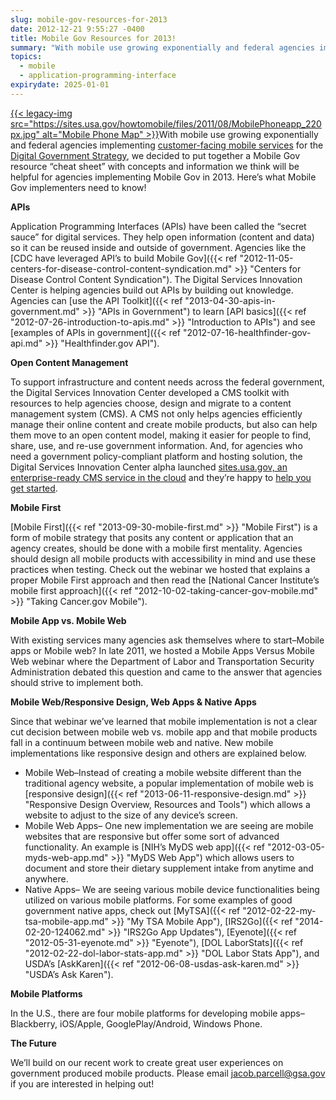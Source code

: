 ```yaml
---
slug: mobile-gov-resources-for-2013
date: 2012-12-21 9:55:27 -0400
title: Mobile Gov Resources for 2013!
summary: "With mobile use growing exponentially and federal agencies implementing customer-facing mobile services for the Digital Government Strategy, we decided to put together a Mobile Gov resource &#8220;cheat sheet&#8221; with concepts and information we think will be helpful for agencies implementing Mobile Gov in 2013. Here&#8217;s what Mobile Gov implementers need to"
topics:
  - mobile
  - application-programming-interface
expirydate: 2025-01-01
---
```


[{{< legacy-img src="https://sites.usa.gov/howtomobile/files/2011/08/MobilePhoneapp_220px.jpg" alt="Mobile Phone Map" >}}](https://sites.usa.gov/howtomobile/files/2011/08/MobilePhoneapp_220px.jpg)With mobile use growing exponentially and federal agencies implementing [customer-facing mobile services](http://www.whitehouse.gov/digitalgov/strategy-milestones) for the [Digital Government Strategy](http://www.whitehouse.gov/digitalgov/about), we decided to put together a Mobile Gov resource &#8220;cheat sheet&#8221; with concepts and information we think will be helpful for agencies implementing Mobile Gov in 2013. Here&#8217;s what Mobile Gov implementers need to know!

**APIs**

Application Programming Interfaces (APIs) have been called the “secret sauce” for digital services. They help open information (content and data) so it can be reused inside and outside of government. Agencies like the [CDC have leveraged API&#8217;s to build Mobile Gov]({{< ref "2012-11-05-centers-for-disease-control-content-syndication.md" >}} "Centers for Disease Control Content Syndication"). The Digital Services Innovation Center is helping agencies build out APIs by building out knowledge. Agencies can [use the API Toolkit]({{< ref "2013-04-30-apis-in-government.md" >}} "APIs in Government") to learn [API basics]({{< ref "2012-07-26-introduction-to-apis.md" >}} "Introduction to APIs") and see [examples of APIs in government]({{< ref "2012-07-16-healthfinder-gov-api.md" >}} "Healthfinder.gov API").

**Open Content Management**

To support infrastructure and content needs across the federal government, the Digital Services Innovation Center developed a CMS toolkit with resources to help agencies choose, design and migrate to a content management system (CMS). A CMS not only helps agencies efficiently manage their online content and create mobile products, but also can help them move to an open content model, making it easier for people to find, share, use, and re-use government information. And, for agencies who need a government policy-compliant platform and hosting solution, the Digital Services Innovation Center alpha launched [sites.usa.gov, an enterprise-ready CMS service in the cloud](https://sites.usa.gov/) and they&#8217;re happy to [help you get started](https://sites.usa.gov/).

**Mobile First**

[Mobile First]({{< ref "2013-09-30-mobile-first.md" >}} "Mobile First") is a form of mobile strategy that posits any content or application that an agency creates, should be done with a mobile first mentality. Agencies should design all mobile products with accessibility in mind and use these practices when testing. Check out the webinar we hosted that explains a proper Mobile First approach and then read the [National Cancer Institute&#8217;s mobile first approach]({{< ref "2012-10-02-taking-cancer-gov-mobile.md" >}} "Taking Cancer.gov Mobile").

**Mobile App vs. Mobile Web**

With existing services many agencies ask themselves where to start&#8211;Mobile apps or Mobile web? In late 2011, we hosted a Mobile Apps Versus Mobile Web webinar where the Department of Labor and Transportation Security Administration debated this question and came to the answer that agencies should strive to implement both.

**Mobile Web/Responsive Design, Web Apps & Native Apps**

Since that webinar we&#8217;ve learned that mobile implementation is not a clear cut decision between mobile web vs. mobile app and that mobile products fall in a continuum between mobile web and native. New mobile implementations like responsive design and others are explained below.

- Mobile Web&#8211;Instead of creating a mobile website different than the traditional agency website, a popular implementation of mobile web is [responsive design]({{< ref "2013-06-11-responsive-design.md" >}} "Responsive Design Overview, Resources and Tools") which allows a website to adjust to the size of any device&#8217;s screen.
- Mobile Web Apps&#8211; One new implementation we are seeing are mobile websites that are responsive but offer some sort of advanced functionality. An example is [NIH&#8217;s MyDS web app]({{< ref "2012-03-05-myds-web-app.md" >}} "MyDS Web App") which allows users to document and store their dietary supplement intake from anytime and anywhere.
- Native Apps&#8211; We are seeing various mobile device functionalities being utilized on various mobile platforms. For some examples of good government native apps, check out [MyTSA]({{< ref "2012-02-22-my-tsa-mobile-app.md" >}} "My TSA Mobile App"), [IRS2Go]({{< ref "2014-02-20-124062.md" >}} "IRS2Go App Updates"), [Eyenote]({{< ref "2012-05-31-eyenote.md" >}} "Eyenote"), [DOL LaborStats]({{< ref "2012-02-22-dol-labor-stats-app.md" >}} "DOL Labor Stats App"), and USDA&#8217;s [AskKaren]({{< ref "2012-06-08-usdas-ask-karen.md" >}} "USDA’s Ask Karen").

**Mobile Platforms**

In the U.S., there are four mobile platforms for developing mobile apps&#8211;Blackberry, iOS/Apple, GooglePlay/Android, Windows Phone.

**The Future**

We&#8217;ll build on our recent work to create great user experiences on government produced mobile products. Please email jacob.parcell@gsa.gov if you are interested in helping out!
